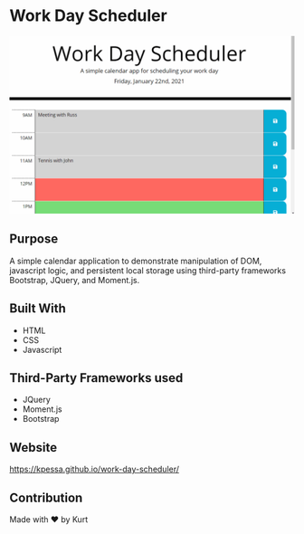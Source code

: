 # Work Day Scheduler
![Demo of application](https://github.com/kpessa/work-day-scheduler/raw/main/assets/images/demo.gif)

## Purpose
A simple calendar application to demonstrate manipulation of DOM, javascript logic, and persistent local storage using third-party frameworks Bootstrap, JQuery, and Moment.js.

## Built With
* HTML
* CSS
* Javascript

## Third-Party Frameworks used
* JQuery
* Moment.js
* Bootstrap

## Website
https://kpessa.github.io/work-day-scheduler/

## Contribution
Made with ❤️ by Kurt
